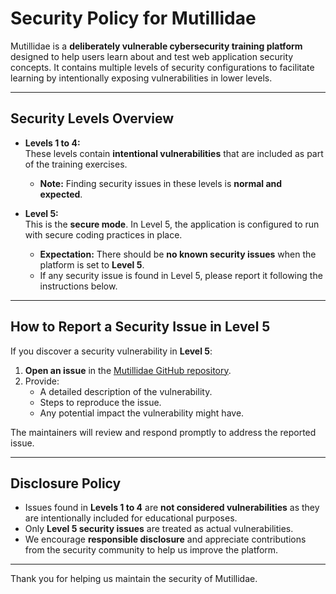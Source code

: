 
# **Security Policy for Mutillidae**

Mutillidae is a **deliberately vulnerable cybersecurity training platform** designed to help users learn about and test web application security concepts. It contains multiple levels of security configurations to facilitate learning by intentionally exposing vulnerabilities in lower levels.

---

## **Security Levels Overview**

- **Levels 1 to 4:**  
  These levels contain **intentional vulnerabilities** that are included as part of the training exercises.  
  - **Note:** Finding security issues in these levels is **normal and expected**.

- **Level 5:**  
  This is the **secure mode**. In Level 5, the application is configured to run with secure coding practices in place.  
  - **Expectation:** There should be **no known security issues** when the platform is set to **Level 5**.  
  - If any security issue is found in Level 5, please report it following the instructions below.

---

## **How to Report a Security Issue in Level 5**

If you discover a security vulnerability in **Level 5**:
1. **Open an issue** in the [Mutillidae GitHub repository](https://github.com/webpwnized/mutillidae/issues).
2. Provide:
   - A detailed description of the vulnerability.
   - Steps to reproduce the issue.
   - Any potential impact the vulnerability might have.

The maintainers will review and respond promptly to address the reported issue.

---

## **Disclosure Policy**

- Issues found in **Levels 1 to 4** are **not considered vulnerabilities** as they are intentionally included for educational purposes.
- Only **Level 5 security issues** are treated as actual vulnerabilities.
- We encourage **responsible disclosure** and appreciate contributions from the security community to help us improve the platform.

---

Thank you for helping us maintain the security of Mutillidae.
